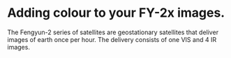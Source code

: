# Adding colour to your FY-2x images.
The Fengyun-2 series of satellites are geostationary satellites that deliver images of earth once per hour. The delivery consists of one VIS and 4 IR images.
